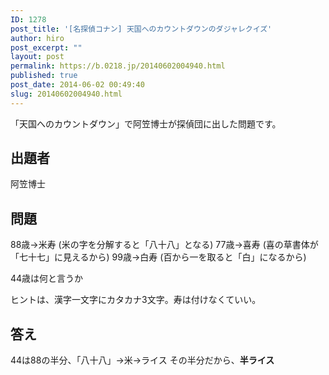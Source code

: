 ```yaml
---
ID: 1278
post_title: '[名探偵コナン] 天国へのカウントダウンのダジャレクイズ'
author: hiro
post_excerpt: ""
layout: post
permalink: https://b.0218.jp/20140602004940.html
published: true
post_date: 2014-06-02 00:49:40
slug: 20140602004940.html
---
```

「天国へのカウントダウン」で阿笠博士が探偵団に出した問題です。
<!--more-->
<h2>出題者</h2>
阿笠博士

<h2>問題</h2>
88歳→米寿 (米の字を分解すると「八十八」となる)
77歳→喜寿 (喜の草書体が「七十七」に見えるから)
99歳→白寿 (百から一を取ると「白」になるから)

44歳は何と言うか

ヒントは、漢字一文字にカタカナ3文字。寿は付けなくていい。

<h2>答え</h2>
44は88の半分、「八十八」→米→ライス
その半分だから、<strong>半ライス</strong>